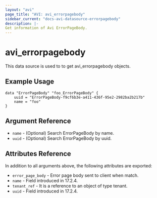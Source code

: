 ```yaml
---
layout: "avi"
page_title: "AVI: avi_errorpagebody"
sidebar_current: "docs-avi-datasource-errorpagebody"
description: |-
Get information of Avi ErrorPageBody.
---
```


# avi_errorpagebody

This data source is used to to get avi_errorpagebody objects.

## Example Usage

```hcl
data "ErrorPageBody" "foo_ErrorPageBody" {
    uuid = "ErrorPageBody-f9cf6b3e-a411-436f-95e2-2982ba2b217b"
    name = "foo"
}
```

## Argument Reference

* `name` - (Optional) Search ErrorPageBody by name.
* `uuid` - (Optional) Search ErrorPageBody by uuid.

## Attributes Reference

In addition to all arguments above, the following attributes are exported:

* `error_page_body` - Error page body sent to client when match.
* `name` - Field introduced in 17.2.4.
* `tenant_ref` - It is a reference to an object of type tenant.
* `uuid` - Field introduced in 17.2.4.

